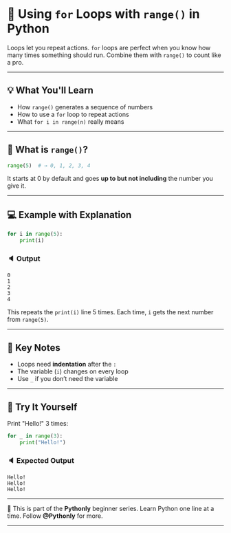 # 🔁 Using `for` Loops with `range()` in Python

Loops let you repeat actions. `for` loops are perfect when you know how many times something should run. Combine them with `range()` to count like a pro.

---

## 💡 What You'll Learn

* How `range()` generates a sequence of numbers
* How to use a `for` loop to repeat actions
* What `for i in range(n)` really means

---

## 🔢 What is `range()`?

```python
range(5)  # → 0, 1, 2, 3, 4
```

It starts at 0 by default and goes **up to but not including** the number you give it.

---

## 💻 Example with Explanation

```python
for i in range(5):
    print(i)
```

### 🔈 Output

```
0
1
2
3
4
```

This repeats the `print(i)` line 5 times. Each time, `i` gets the next number from `range(5)`.

---

## 📌 Key Notes

* Loops need **indentation** after the `:`
* The variable (`i`) changes on every loop
* Use `_` if you don’t need the variable

---

## 🧪 Try It Yourself

Print "Hello!" 3 times:

```python
for _ in range(3):
    print("Hello!")
```

### 🔈 Expected Output

```
Hello!
Hello!
Hello!
```

---

🐍 This is part of the **Pythonly** beginner series.
Learn Python one line at a time. Follow **@Pythonly** for more.

---

